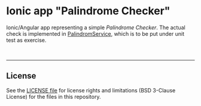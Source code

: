 # Ionic app "Palindrome Checker" #

Ionic/Angular app representing a simple *Palindrome Checker*. 
The actual check is implemented in [PalindromService](src/app/palindrom.service.ts),
which is to be put under unit test as exercise.

<br>

----
## License ##

See the [LICENSE file](LICENSE.md) for license rights and limitations (BSD 3-Clause License)
for the files in this repository.
